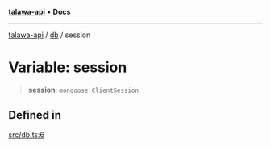 [**talawa-api**](../../README.md) • **Docs**

***

[talawa-api](../../modules.md) / [db](../README.md) / session

# Variable: session

> **session**: `mongoose.ClientSession`

## Defined in

[src/db.ts:6](https://github.com/PalisadoesFoundation/talawa-api/blob/3bacbf38707ebd3e3e5f1bc5b4cc7aa3b2adc169/src/db.ts#L6)
